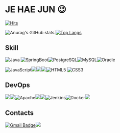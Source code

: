 # JE HAE JUN 😉

[![Hits](https://hits.seeyoufarm.com/api/count/incr/badge.svg?url=https%3A%2F%2Fgithub.com%2FJehaejun&count_bg=%235FB7F1&title_bg=%237A7777&icon=&icon_color=%23E7E7E7&title=hits&edge_flat=false)](https://hits.seeyoufarm.com)

![Anurag's GitHub stats](https://github-readme-stats.vercel.app/api?username=Jehaejun&show_icons=true)
[![Top Langs](https://github-readme-stats.vercel.app/api/top-langs/?username=Jehaejun&layout=compact)](https://github.com/anuraghazra/github-readme-stats)




## Skill

![Java](https://img.shields.io/badge/Java-007396.svg?&style=for-the-badge&logo=Java&logoColor=white) ![SpringBoot](https://img.shields.io/badge/Spring%20Boot-6DB33F.svg?&style=for-the-badge&logo=Spring%20Boot&logoColor=white)![PostgreSQL](https://img.shields.io/badge/PostgreSQL-4169E1.svg?&style=for-the-badge&logo=PostgreSQL&logoColor=white)![MySQL](https://img.shields.io/badge/MySQL-4479A1.svg?&style=for-the-badge&logo=MySQL&logoColor=white)![Oracle](https://img.shields.io/badge/Oracle-F80000.svg?&style=for-the-badge&logo=Oracle&logoColor=white)

![JavaScript](https://img.shields.io/badge/JavaScript-F7DF1E.svg?&style=for-the-badge&logo=JavaScript&logoColor=white)<img src="https://img.shields.io/badge/jquery-0769AD?style=for-the-badge&logo=jquery&logoColor=white"><img src="https://img.shields.io/badge/vue.js-4FC08D?style=for-the-badge&logo=vue.js&logoColor=white"><img src="https://img.shields.io/badge/react-61DAFB?style=for-the-badge&logo=react&logoColor=black">![HTML5](https://img.shields.io/badge/HTML5-E34F26.svg?&style=for-the-badge&logo=HTML5&logoColor=white) ![CSS3](https://img.shields.io/badge/CSS3-1572B6.svg?&style=for-the-badge&logo=CSS3&logoColor=white)  



## DevOps

<img src="https://img.shields.io/badge/git-F05032?style=for-the-badge&logo=git&logoColor=white"><img src="https://img.shields.io/badge/github-181717?style=for-the-badge&logo=github&logoColor=white">![Apache](https://img.shields.io/badge/Apache-D22128.svg?&style=for-the-badge&logo=Apache&logoColor=white)<img src="https://img.shields.io/badge/apache tomcat-F8DC75?style=for-the-badge&logo=apachetomcat&logoColor=white"><img src="https://img.shields.io/badge/linux-FCC624?style=for-the-badge&logo=linux&logoColor=black">![Jenkins](https://img.shields.io/badge/Jenkins-D24939.svg?&style=for-the-badge&logo=Jenkins&logoColor=white)![Docker](https://img.shields.io/badge/Docker-2496ED.svg?&style=for-the-badge&logo=Docker&logoColor=white)<img src="https://img.shields.io/badge/amazonaws-232F3E?style=for-the-badge&logo=amazonaws&logoColor=white">



## Contacts

[![Gmail Badge](https://img.shields.io/badge/Gmail-EA4335.svg?&style=for-the-badge&logo=Gmail&logoColor=white&link=mailto:jhjun07@gmail.com)](mailto:jhjun07@gmail.com)<a href="https://www.instagram.com/junny.pic_"><img src="https://img.shields.io/badge/Instagram-E4405F.svg?&style=for-the-badge&logo=Instagram&logoColor=white"></a>

